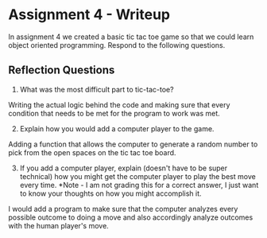 # Assignment 4 - Writeup

In assignment 4 we created a basic tic tac toe game so that we could learn object oriented programming. Respond to the following questions.

## Reflection Questions

1. What was the most difficult part to tic-tac-toe?

Writing the actual logic behind the code and making sure that every condition that needs to be met for the program to work was met. 

2. Explain how you would add a computer player to the game.

Adding a function that allows the computer to generate a random number to pick from the open spaces on the tic tac toe board.

3. If you add a computer player, explain (doesn't have to be super technical) how you might get the computer player to play the best move every time. *Note - I am not grading this for a correct answer, I just want to know your thoughts on how you might accomplish it.

I would add a program to make sure that the computer analyzes every possible outcome to doing a move and also accordingly analyze outcomes with the human player's move. 